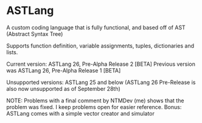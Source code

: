 # ASTLang
A custom coding language that is fully functional, and based off of AST (Abstract Syntax Tree)

Supports function definition, variable assignments, tuples, dictionaries and lists.

Current version: ASTLang 26, Pre-Alpha Release 2 [BETA]
Previous version was ASTLang 26, Pre-Alpha Release 1 [BETA]

Unsupported versions: ASTLang 25 and below (ASTLang 26 Pre-Release is also now unsupported as of September 28th)

NOTE: Problems with a final comment by NTMDev (me) shows that the problem was fixed. I keep problems open for easier reference.
Bonus: ASTLang comes with a simple vector creator and simulator
